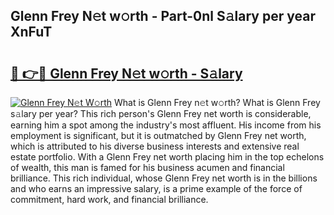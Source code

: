 ## Glenn Frey N𝚎t w𝚘rth - Part-0nl S𝚊lary per year XnFuT

# <h2><a href="http://gc3kpv7.nevu.top/?p=Glenn+Frey">🔗 👉🔴 Glenn Frey N𝚎t w𝚘rth - S𝚊lary</a></h2>

[![Glenn Frey N𝚎t W𝚘rth](https://i.imgur.com/Oavwk0R.jpeg)](http://gc3kpv7.nevu.top/?p=Glenn+Frey)
What is Glenn Frey n𝚎t w𝚘rth? What is Glenn Frey s𝚊lary per year?
This rich person's Glenn Frey net worth is considerable, earning him a spot among the industry's most affluent. His income from his employment is significant, but it is outmatched by Glenn Frey net worth, which is attributed to his diverse business interests and extensive real estate portfolio. With a Glenn Frey net worth placing him in the top echelons of wealth, this man is famed for his business acumen and financial brilliance. This rich individual, whose Glenn Frey net worth is in the billions and who earns an impressive salary, is a prime example of the force of commitment, hard work, and financial brilliance.
